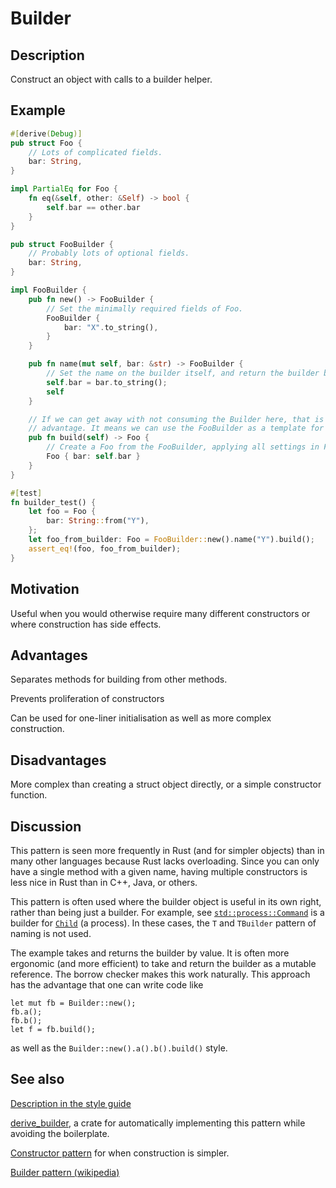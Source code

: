 # Builder

## Description

Construct an object with calls to a builder helper.

## Example

```rust
#[derive(Debug)]
pub struct Foo {
    // Lots of complicated fields.
    bar: String,
}

impl PartialEq for Foo {
    fn eq(&self, other: &Self) -> bool {
        self.bar == other.bar
    }
}

pub struct FooBuilder {
    // Probably lots of optional fields.
    bar: String,
}

impl FooBuilder {
    pub fn new() -> FooBuilder {
        // Set the minimally required fields of Foo.
        FooBuilder {
            bar: "X".to_string(),
        }
    }

    pub fn name(mut self, bar: &str) -> FooBuilder {
        // Set the name on the builder itself, and return the builder by value.
        self.bar = bar.to_string();
        self
    }

    // If we can get away with not consuming the Builder here, that is an
    // advantage. It means we can use the FooBuilder as a template for constructing many Foos.
    pub fn build(self) -> Foo {
        // Create a Foo from the FooBuilder, applying all settings in FooBuilder to Foo.
        Foo { bar: self.bar }
    }
}

#[test]
fn builder_test() {
    let foo = Foo {
        bar: String::from("Y"),
    };
    let foo_from_builder: Foo = FooBuilder::new().name("Y").build();
    assert_eq!(foo, foo_from_builder);
}
```


## Motivation

Useful when you would otherwise require many different constructors or where
construction has side effects.


## Advantages

Separates methods for building from other methods.

Prevents proliferation of constructors

Can be used for one-liner initialisation as well as more complex construction.


## Disadvantages

More complex than creating a struct object directly, or a simple constructor
function.


## Discussion

This pattern is seen more frequently in Rust (and for simpler objects) than in
many other languages because Rust lacks overloading. Since you can only have a
single method with a given name, having multiple constructors is less nice in
Rust than in C++, Java, or others.

This pattern is often used where the builder object is useful in its own right,
rather than being just a builder. For example, see
[`std::process::Command`](https://doc.rust-lang.org/std/process/struct.Command.html)
is a builder for [`Child`](https://doc.rust-lang.org/std/process/struct.Child.html)
(a process). In these cases, the `T` and `TBuilder` pattern
of naming is not used.

The example takes and returns the builder by value. It is often more ergonomic
(and more efficient) to take and return the builder as a mutable reference. The
borrow checker makes this work naturally. This approach has the advantage that
one can write code like

```
let mut fb = Builder::new();
fb.a();
fb.b();
let f = fb.build();
```

as well as the `Builder::new().a().b().build()` style.

## See also

[Description in the style guide](https://doc.rust-lang.org/1.0.0/style/ownership/builders.html)

[derive_builder](https://crates.io/crates/derive_builder), a crate for automatically implementing this pattern while avoiding the boilerplate.

[Constructor pattern](../idioms/ctor.md) for when construction is simpler.

[Builder pattern (wikipedia)](https://en.wikipedia.org/wiki/Builder_pattern)
